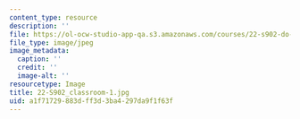 ```yaml
---
content_type: resource
description: ''
file: https://ol-ocw-studio-app-qa.s3.amazonaws.com/courses/22-s902-do-it-yourself-diy-geiger-counters-january-iap-2015/a1f71729883dff3d3ba4297da9f1f63f_22-S902_classroom-1.jpg
file_type: image/jpeg
image_metadata:
  caption: ''
  credit: ''
  image-alt: ''
resourcetype: Image
title: 22-S902_classroom-1.jpg
uid: a1f71729-883d-ff3d-3ba4-297da9f1f63f
---
```

